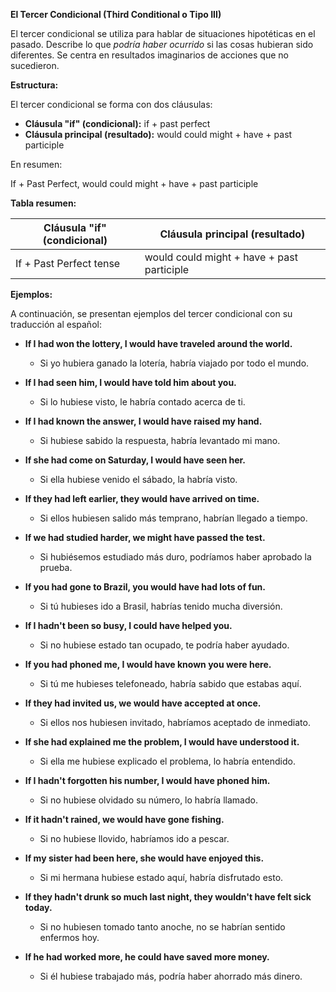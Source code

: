 

**El Tercer Condicional (Third Conditional o Tipo III)**

El tercer condicional se utiliza para hablar de situaciones hipotéticas en el pasado. Describe lo que *podría haber ocurrido* si las cosas hubieran sido diferentes. Se centra en resultados imaginarios de acciones que no sucedieron.

**Estructura:**

El tercer condicional se forma con dos cláusulas:

*   **Cláusula "if" (condicional):**  if + past perfect
*   **Cláusula principal (resultado):** would could might + have + past participle

En resumen:

If + Past Perfect,  would could might + have + past participle

**Tabla resumen:**

| Cláusula "if" (condicional)  | Cláusula principal (resultado)                                  |
| ---------------------------- | -------------------------------------------------------------- |
| If + Past Perfect tense     | would could might + have + past participle                      |

**Ejemplos:**

A continuación, se presentan ejemplos del tercer condicional con su traducción al español:

*   **If I had won the lottery, I would have traveled around the world.**
    *   Si yo hubiera ganado la lotería, habría viajado por todo el mundo.

*   **If I had seen him, I would have told him about you.**
    *   Si lo hubiese visto, le habría contado acerca de ti.

*   **If I had known the answer, I would have raised my hand.**
    *   Si hubiese sabido la respuesta, habría levantado mi mano.

*   **If she had come on Saturday, I would have seen her.**
    *   Si ella hubiese venido el sábado, la habría visto.

*   **If they had left earlier, they would have arrived on time.**
    *   Si ellos hubiesen salido más temprano, habrían llegado a tiempo.

*   **If we had studied harder, we might have passed the test.**
    *   Si hubiésemos estudiado más duro, podríamos haber aprobado la prueba.

*   **If you had gone to Brazil, you would have had lots of fun.**
    *   Si tú hubieses ido a Brasil, habrías tenido mucha diversión.

*   **If I hadn't been so busy, I could have helped you.**
    *   Si no hubiese estado tan ocupado, te podría haber ayudado.

*   **If you had phoned me, I would have known you were here.**
    *   Si tú me hubieses telefoneado, habría sabido que estabas aquí.

*   **If they had invited us, we would have accepted at once.**
    *   Si ellos nos hubiesen invitado, habríamos aceptado de inmediato.

*   **If she had explained me the problem, I would have understood it.**
    *   Si ella me hubiese explicado el problema, lo habría entendido.

*   **If I hadn't forgotten his number, I would have phoned him.**
    *   Si no hubiese olvidado su número, lo habría llamado.

*   **If it hadn't rained, we would have gone fishing.**
    *   Si no hubiese llovido, habríamos ido a pescar.

*   **If my sister had been here, she would have enjoyed this.**
    *   Si mi hermana hubiese estado aquí, habría disfrutado esto.

*   **If they hadn't drunk so much last night, they wouldn't have felt sick today.**
    *   Si no hubiesen tomado tanto anoche, no se habrían sentido enfermos hoy.

*   **If he had worked more, he could have saved more money.**
    *   Si él hubiese trabajado más, podría haber ahorrado más dinero.
